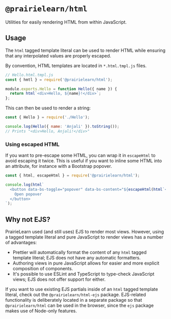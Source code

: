 # `@prairielearn/html`

Utilities for easily rendering HTML from within JavaScript.

## Usage

The `html` tagged template literal can be used to render HTML while ensuring that any interpolated values are properly escaped.

By convention, HTML templates are located in `*.html.tmpl.js` files.

```js
// Hello.html.tmpl.js
const { hmtl } = require('@prairielearn/html');

module.exports.Hello = function Hello({ name }) {
  return html`<div>Hello, ${name}!</div>`;
};
```

This can then be used to render a string:

```js
const { Hello } = require('./Hello');

console.log(Hello({ name: 'Anjali' }).toString());
// Prints "<div>Hello, Anjali!</div>"
```

### Using escaped HTML

If you want to pre-escape some HTML, you can wrap it in `escapeHtml` to avoid escaping it twice. This is useful if you want to inline some HTML into an attribute, for instance with a Bootstrap popover.

```js
const { html, escapeHtml } = require('@prairielearn/html');

console.log(html`
  <button data-bs-toggle="popover" data-bs-content="${escapeHtml(html`<div>Content here</div>`)}">
    Open popover
  </button>
`);
```

## Why not EJS?

PrairieLearn used (and still uses) EJS to render most views. However, using a tagged template literal and pure JavaScript to render views has a number of advantages:

- Prettier will automatically format the content of any `html` tagged template literal; EJS does not have any automatic formatters.
- Authoring views in pure JavaScript allows for easier and more explicit composition of components.
- It's possible to use ESLint and TypeScript to type-check JavaScript views; EJS does not offer support for either.

If you want to use existing EJS partials inside of an `html` tagged template literal, check out the `@prairielearn/html-ejs` package. EJS-related functionality is deliberately located in a separate package so that `@prairielearn/html` can be used in the browser, since the `ejs` package makes use of Node-only features.
